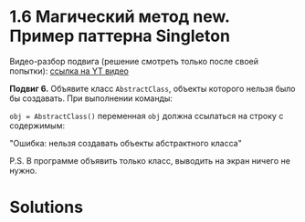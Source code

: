 # 1.6 Магический метод __new__. Пример паттерна Singleton

Видео-разбор подвига (решение смотреть только
после своей попытки): [ссылка на YT видео](https://youtu.be/7aVqWfrAdqw)

**Подвиг 6.** Объявите класс `AbstractClass`, объекты
которого нельзя было бы создавать. При выполнении команды:

`obj = AbstractClass()`
переменная `obj` должна ссылаться на строку с содержимым:

"Ошибка: нельзя создавать объекты абстрактного класса"

P.S. В программе объявить только класс, выводить 
на экран ничего не нужно.

# Solutions

```

```
